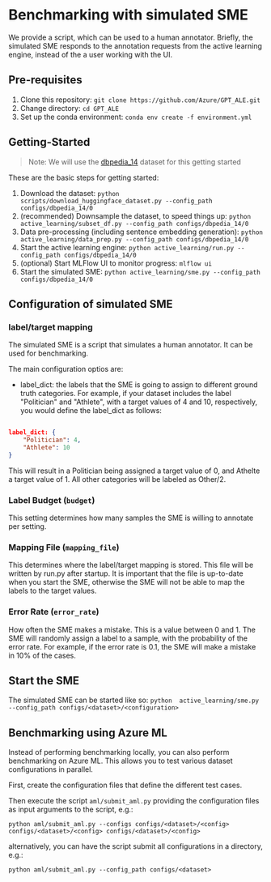 # Benchmarking with simulated SME

We provide a script, which can be used to a human annotator. Briefly, the simulated SME responds to the annotation requests from the active learning engine, instead of the a user working with the UI.


## Pre-requisites

1. Clone this repository: `git clone https://github.com/Azure/GPT_ALE.git`
1. Change directory: `cd GPT_ALE`
1. Set up the conda environment: `conda env create -f environment.yml`

## Getting-Started <a id="getting-started"></a>

> Note: We will use the [dbpedia_14](https://huggingface.co/datasets/dbpedia_14) dataset for this getting started

These are the basic steps for getting started:

1. Download the dataset: `python scripts/download_huggingface_dataset.py --config_path configs/dbpedia_14/0`
1. (recommended) Downsample the dataset, to speed things up: `python active_learning/subset_df.py --config_path configs/dbpedia_14/0`
1. Data pre-processing (including sentence embedding generation): `python active_learning/data_prep.py --config_path configs/dbpedia_14/0`
1. Start the active learning engine: `python active_learning/run.py --config_path configs/dbpedia_14/0`
1. (optional) Start MLFlow UI to monitor progress: `mlflow ui`
1. Start the simulated SME: `python active_learning/sme.py --config_path configs/dbpedia_14/0`

## Configuration of simulated SME <a id="sme"></a>

### label/target mapping
The simulated SME is a script that simulates a human annotator. It can be used for benchmarking.

The main configuration optios are:

- label_dict: the labels that the SME is going to assign to different ground truth categories. For example, if your dataset includes the label "Politician" and "Athlete", with a target values of 4 and 10, respectively, you would define the label_dict as follows:

```json

label_dict: {
    "Politician": 4,
    "Athlete": 10
}
```

This will result in a Politician being assigned a target value of 0, and Athelte a target value of 1. All other categories will be labeled as Other/2.

### Label Budget (`budget`)

This setting determines how many samples the SME is willing to annotate per setting.

### Mapping File (`mapping_file`)
This determines where the label/target mapping is stored. This file will be written by run.py after startup. It is important that the file is up-to-date when you start the SME, otherwise the SME will not be able to map the labels to the target values.

### Error Rate (`error_rate`)

How often the SME makes a mistake. This is a value between 0 and 1. The SME will randomly assign a label to a sample, with the probability of the error rate. For example, if the error rate is 0.1, the SME will make a mistake in 10% of the cases.

## Start the SME

The simulated SME can be started like so: `python  active_learning/sme.py --config_path configs/<dataset>/<configuration>`


## Benchmarking using Azure ML

Instead of performing benchmarking locally, you can also perform benchmarking on Azure ML. This allows you to test various dataset configurations in parallel.

First, create the configuration files that define the different test cases.

Then execute the script `aml/submit_aml.py` providing the configuration files as input arguments to the script, e.g.:

`python aml/submit_aml.py --configs configs/<dataset>/<config> configs/<dataset>/<config> configs/<dataset>/<config>`

alternatively, you can have the script submit all configurations in a directory, e.g.:

`python aml/submit_aml.py --config_path configs/<dataset>`